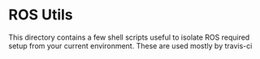 ROS Utils
=========

This directory contains a few shell scripts useful to isolate ROS required setup from your current environment.
These are used mostly by travis-ci